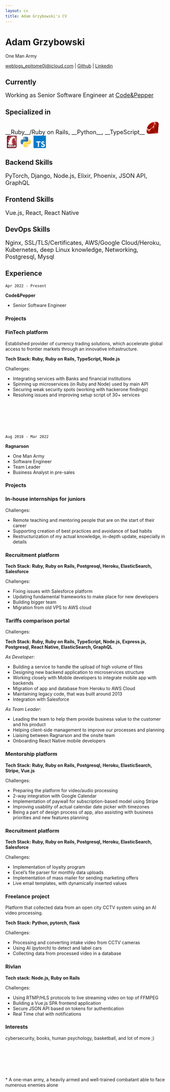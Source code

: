 ```yaml
---
layout: cv
title: Adam Grzybowski's CV
---
```

# Adam Grzybowski
One Man Army

<div id="webaddress">
  <a href="mailto:weblogs_epitome0j@icloud.com">weblogs_epitome0j@icloud.com</a>
| <a href="https://github.com/jcapt" target="_blank">Github</a>
| <a href="https://linkedin.com/in/adam-grzybowski" target="_blank">Linkedin</a>
</div>

## Currently

<span style="font-size: 1.3em">
Working as Senior Software Engineer at <a href="https://codeandpepper.com" target="_blank">Code&Pepper</a>
</span>

## Specialized in

<span style="font-size: 1.3em">
__Ruby__/Ruby on Rails, __Python__, __TypeScript__
</span>

<img src="https://raw.githubusercontent.com/devicons/devicon/master/icons/ruby/ruby-original.svg" width="40" height="40"/>
<img src="https://raw.githubusercontent.com/devicons/devicon/master/icons/rails/rails-original-wordmark.svg" width="40" height="40"/>
<img src="https://raw.githubusercontent.com/devicons/devicon/master/icons/python/python-original.svg" width="40" height="40"/>
<img src="https://raw.githubusercontent.com/devicons/devicon/master/icons/typescript/typescript-original.svg" width="40" height="40"/>

## Backend Skills

<span style="font-size: 1.3em">
PyTorch, Django, Node.js, Elixir, Phoenix, JSON API, GraphQL
</span>

## Frontend Skills

<span style="font-size: 1.3em">
Vue.js, React, React Native
</span>

## DevOps Skills

<span style="font-size: 1.3em">
Nginx, SSL/TLS/Certificates, AWS/Google Cloud/Heroku, Kubernetes, deep Linux knowledge, Networking, Postgresql, Mysql
</span>

## Experience

`Apr 2022 - Present`

__Code&Pepper__
- Senior Software Engineer

### Projects
### FinTech platform
Established provider of currency trading solutions, which accelerate global access to frontier markets through an innovative infrastructure.

**Tech Stack: Ruby, Ruby on Rails, TypeScript, Node.js**

Challenges:
- Integrating services with Banks and financial institutions
- Spinning up microservices (in Ruby and Node) used by main API
- Securing weak security spots (working with hackerone findings)
- Resolving issues and improving setup script of 30+ services

<br/>
<br/>
<br/>
<br/>
<br/>

`Aug 2018 - Mar 2022`

__Ragnarson__

- One Man Army
- Software Engineer
- Team Leader
- Business Analyst in pre-sales

### Projects
### In-house internships for juniors

Challenges:
- Remote teaching and mentoring people that are on the start of their career
- Supporting creation of best practices and avoidance of bad habits
- Restructurization of my actual knowledge, in-depth update, especially in details

### Recruitment platform

**Tech Stack: Ruby, Ruby on Rails, Postgresql, Heroku, ElasticSearch, Salesforce**

Challenges:
- Fixing issues with Salesforce platform
- Updating fundamental frameworks to make place for new developers
- Building bigger team
- Migration from old VPS to AWS cloud

### Tariffs comparison portal

Challenges:

**Tech Stack: Ruby, Ruby on Rails, TypeScript, Node.js, Express.js, Postgresql, React Native, ElasticSearch, GraphQL**

_As Developer_:
- Building a service to handle the upload of high volume of files
- Designing new backend application to microservices structure
- Working closely with Mobile developers to integrate mobile app with backends
- Migration of app and database from Heroku to AWS Cloud
- Maintaining legacy code, that was built around 2013
- Integration with Salesforce

_As Team Leader_:
- Leading the team to help them provide business value to the customer and his product
- Helping client-side management to improve our processes and planning
- Liaising between Ragnarson and the onsite team
- Onboarding React Native mobile developers


### Mentorship platform

**Tech Stack: Ruby, Ruby on Rails, Postgresql, Heroku, ElasticSearch, Stripe, Vue.js**

Challenges:
- Preparing the platform for video/audio processing 
- 2-way integration with Google Calendar
- Implementation of paywall for subscription-based model using Stripe
- Improving usability of actual calendar date picker with timezones
- Being a part of design process of app, also assisting with business priorities and new features planning


### Recruitment platform

**Tech Stack: Ruby, Ruby on Rails, Postgresql, Heroku, ElasticSearch, Salesforce**

Challenges:
- Implementation of loyalty program
- Excel’s file parser for monthly data uploads
- Implementation of mass mailer for sending marketing offers
- Live email templates, with dynamically inserted values

### Freelance project

Platform that collected data from an open city CCTV system using an AI video processing.

**Tech Stack: Python, pytorch, flask**

Challenges:
- Processing and converting intake video from CCTV cameras
- Using AI (pytorch) to detect and label cars
- Collecting data from processed video in a database

### Rivlan

**Tech stack: Node.js, Ruby on Rails**

Challenges:
- Using RTMP/HLS protocols to live streaming video on top of FFMPEG
- Building a Vue.js SPA frontend application
- Secure JSON API based on tokens for authentication
- Real Time chat with notifications

### Interests

cybersecurity, books, human psychology, basketball, and lot of more ;)

<br/><br/><br/><br/><br/>


\* A one-man army, a heavily armed and well-trained combatant able to face numerous enemies alone

<!-- ### Footer

Last updated: Oct 2021 -->


